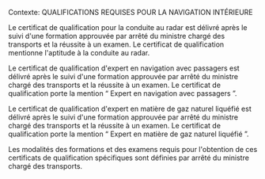 Contexte: QUALIFICATIONS REQUISES POUR LA NAVIGATION INTÉRIEURE

Le certificat de qualification pour la conduite au radar est délivré après le suivi d'une formation approuvée par arrêté du ministre chargé des transports et la réussite à un examen. Le certificat de qualification mentionne l'aptitude à la conduite au radar.

Le certificat de qualification d'expert en navigation avec passagers est délivré après le suivi d'une formation approuvée par arrêté du ministre chargé des transports et la réussite à un examen. Le certificat de qualification porte la mention “ Expert en navigation avec passagers ”.

Le certificat de qualification d'expert en matière de gaz naturel liquéfié est délivré après le suivi d'une formation approuvée par arrêté du ministre chargé des transports et la réussite à un examen. Le certificat de qualification porte la mention “ Expert en matière de gaz naturel liquéfié ”.

Les modalités des formations et des examens requis pour l'obtention de ces certificats de qualification spécifiques sont définies par arrêté du ministre chargé des transports.